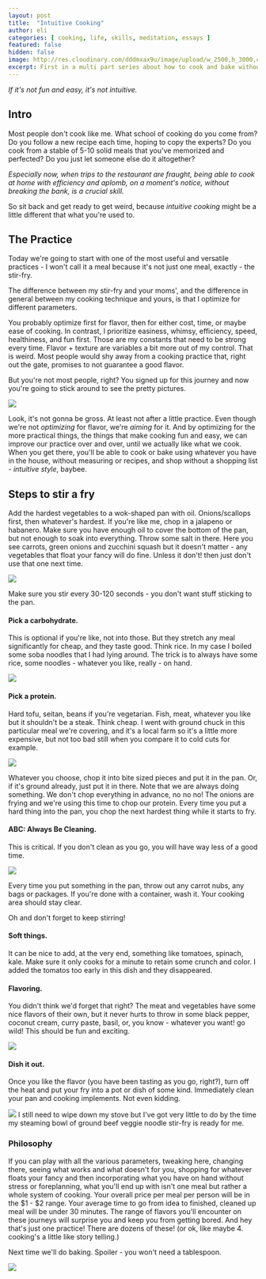 ```yaml
---
layout: post
title:  "Intuitive Cooking"
author: eli
categories: [ cooking, life, skills, meditation, essays ]
featured: false
hidden: false
image: http://res.cloudinary.com/dddmxax9u/image/upload/w_2500,h_3000,c_crop/q_auto/f_auto/e4qjm5zzdshow3ioz9kq
excerpt: First in a multi part series about how to cook and bake without getting sweaty
---
```


_If it's not fun and easy, it's not intuitive._

## Intro
Most people don't cook like me. What school of cooking do you come from? Do you follow a new recipe each time, hoping to copy the experts? Do you cook from a stable of 5-10 solid meals that you've memorized and perfected? Do you just let someone else do it altogether?

*Especially now, when trips to the restaurant are fraught, being able to cook at home with efficiency and aplomb, on a moment's notice, without breaking the bank, is a crucial skill.*

So sit back and get ready to get weird, because _intuitive cooking_ might be a little different that what you're used to.

## The Practice
Today we're going to start with one of the most useful and versatile practices - I won't call it a meal because it's not just one meal, exactly - the stir-fry.

The difference between my stir-fry and your moms', and the difference in general between my cooking technique and yours, is that I optimize for different parameters.

You probably optimize first for flavor, then for either cost, time, or maybe ease of cooking. In contrast, I prioritize easiness, whimsy, efficiency, speed, healthiness, and fun first. Those are my constants that need to be strong every time. Flavor + texture are variables a bit more out of my control. That is weird. Most people would shy away from a cooking practice that, right out the gate, promises to not guarantee a good flavor.

But you're not most people, right? You signed up for this journey and now you're going to stick around to see the pretty pictures.

![](http://res.cloudinary.com/dddmxax9u/image/upload/w_1000/q_auto/f_auto/h2jr3yikcebhlgmyb4gx)

Look, it's not gonna be gross. At least not after a little practice. Even though we're not _optimizing_ for flavor, we're _aiming_ for it. And by optimizing for the more practical things, the things that make cooking fun and easy, we can improve our practice over and over, until we actually like what we cook. When you get there, you'll be able to cook or bake using whatever you have in the house, without measuring or recipes, and shop without a shopping list - _intuitive style_, baybee.

## Steps to stir a fry

Add the hardest vegetables to a wok-shaped pan with oil. Onions/scallops first, then whatever's hardest. If you're like me, chop in a jalapeno or habanero. Make sure you have enough oil to cover the bottom of the pan, but not enough to soak into everything. Throw some salt in there. Here you see carrots, green onions and zucchini squash but it doesn't matter - any vegetables that float your fancy will do fine. Unless it don't! then just don't use that one next time.

![](http://res.cloudinary.com/dddmxax9u/image/upload/w_1000/q_auto/f_auto/dg2epceyvybyxevcga78)

Make sure you stir every 30-120 seconds - you don't want stuff sticking to the pan.

#### Pick a carbohydrate.

This is optional if you're like, not into those. But they stretch any meal significantly for cheap, and they taste good. Think rice. In my case I boiled some soba noodles that I had lying around. The trick is to always have some rice, some noodles - whatever you like, really - on hand.

![](http://res.cloudinary.com/dddmxax9u/image/upload/w_1000/q_auto/f_auto/z7066jr4wdsjmbrbvtkw)

#### Pick a protein.

Hard tofu, seitan, beans if you're vegetarian. Fish, meat, whatever you like but it shouldn't be a steak. Think cheap. I went with ground chuck in this particular meal we're covering, and it's a local farm so it's a little more expensive, but not too bad still when you compare it to cold cuts for example.

![](http://res.cloudinary.com/dddmxax9u/image/upload/w_1000/q_auto/f_auto/cdf3k5gfevdsyvf1rn8h)

Whatever you choose, chop it into bite sized pieces and put it in the pan. Or, if it's ground already, just put it in there. Note that we are always doing something. We don't chop everything in advance, no no no! The onions are frying and we're using this time to chop our protein. Every time you put a hard thing into the pan, you chop the next hardest thing while it starts to fry.

#### ABC: Always Be Cleaning.

This is critical. If you don't clean as you go, you will have way less of a good time.

![](http://res.cloudinary.com/dddmxax9u/image/upload/w_1000/q_auto/f_auto/tmr5wttx0mhtniadxrzp)

Every time you put something in the pan, throw out any carrot nubs, any bags or packages. If you're done with a container, wash it. Your cooking area should stay clear.

Oh and don't forget to keep stirring!

#### Soft things.

It can be nice to add, at the very end, something like tomatoes, spinach, kale. Make sure it only cooks for a minute to retain some crunch and color. I added the tomatos too early in this dish and they disappeared.

#### Flavoring.

You didn't think we'd forget that right? The meat and vegetables have some nice flavors of their own, but it never hurts to throw in some black pepper, coconut cream, curry paste, basil, or, you know - whatever you want! go wild! This should be fun and exciting.

![](http://res.cloudinary.com/dddmxax9u/image/upload/w_1000/q_auto/f_auto/owq2z13mkw5dtmxmsbu9)

#### Dish it out.

Once you like the flavor (you have been tasting as you go, right?), turn off the heat and put your fry into a pot or dish of some kind. Immediately clean your pan and cooking implements. Not even kidding.

![](http://res.cloudinary.com/dddmxax9u/image/upload/w_1000/q_auto/f_auto/hbpkngzeasjnrshpdn3q)
I still need to wipe down my stove but I've got very little to do by the time my steaming bowl of ground beef veggie noodle stir-fry is ready for me.

### Philosophy

If you can play with all the various parameters, tweaking here, changing there, seeing what works and what doesn't for you, shopping for whatever floats your fancy and then incorporating what you have on hand without stress or foreplanning, what you'll end up with isn't one meal but rather a whole system of cooking. Your overall price per meal per person will be in the $1 - $2 range. Your average time to go from idea to finished, cleaned up meal will be under 30 minutes. The range of flavors you'll encounter on these journeys will surprise you and keep you from getting bored. And hey that's just one practice! There are dozens of these! (or ok, like maybe 4. cooking's a little like story telling.)

Next time we'll do baking. Spoiler - you won't need a tablespoon.

![](http://res.cloudinary.com/dddmxax9u/image/upload/w_1000/q_auto/f_auto/wr2gst4pjgah7ii7ildv)